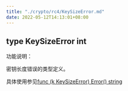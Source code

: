 ```yaml
---
title: "./crypto/rc4/KeySizeError.md"
date: 2022-05-12T14:13:01+08:00
---
```

## type KeySizeError int

功能说明：

密钥长度错误的类型定义。

具体使用参见[func (k KeySizeError) Error() string](KeySizeError.Error.md)
